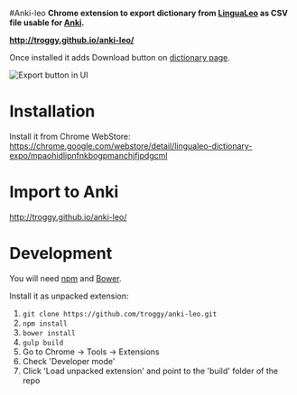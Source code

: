 #Anki-leo
**Chrome extension to export dictionary from [LinguaLeo](http://lingualeo.com/) as CSV file usable for [Anki](http://ankisrs.net/).**

**http://troggy.github.io/anki-leo/**


Once installed it adds Download button on [dictionary page](http://lingualeo.com/userdict).

![Export button in UI](http://tools.whoot.me/lingua/screen-640x400.png "Export button is being added to LinguaLeo UI")

Installation
============

Install it from Chrome WebStore:
https://chrome.google.com/webstore/detail/lingualeo-dictionary-expo/mpaohidlipnfnkbogpmanchjfjpdgcml

Import to Anki
==============
http://troggy.github.io/anki-leo/

Development
===========

You will need [npm](https://www.npmjs.com/) and [Bower](http://bower.io/).

Install it as unpacked extension:

1. ``git clone https://github.com/troggy/anki-leo.git``
2. ``npm install``
3. ``bower install``
4. ``gulp build``
5. Go to Chrome -> Tools -> Extensions
6. Check 'Developer mode'
7. Click 'Load unpacked extension' and point to the 'build' folder of the repo
